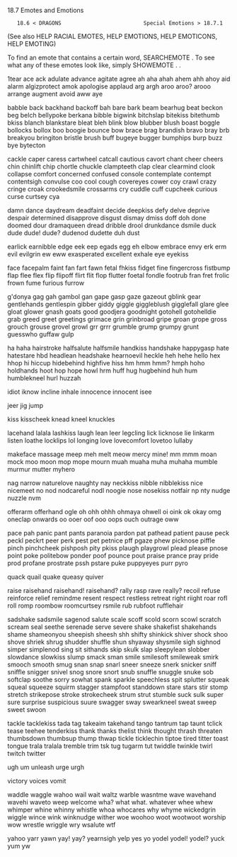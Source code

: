 18.7 Emotes and Emotions

       18.6 < DRAGONS                          Special Emotions > 18.7.1

(See also HELP RACIAL EMOTES, HELP EMOTIONS, HELP EMOTICONS, HELP EMOTING)

To find an emote that contains a certain word, SEARCHEMOTE <term>.
To see what any of these emotes look like, simply SHOWEMOTE <emote>.
.

1tear          ace            ack            adulate
advance        agitate        agree          ah
aha            ahah           ahem           ahh
ahoy           aid            alarm          algizprotect
amok           apologise      applaud        arg
argh           aroo           aroo?          arooo
arrange        augment        avoid          aww
aye

babble         back           backhand       backoff
bah            bare           bark           beam
bearhug        beat           beckon         beg
belch          bellypoke      berkana        bibble
bigwink        bitchslap      bitekiss       bitethumb
bkiss          blanch         blankstare     bleat
bleh           blink          blow           blubber
blush          boast          boggle         bollocks
bollox         boo            boogie         bounce
bow            brace          brag           brandish
bravo          bray           brb            breakyou
bringiton      bristle        brush          buff
bugeye         bugger         bumphips       burp
buzz           bye            bytecton

cackle         caper          caress         cartwheel
catcall        cautious       cavort         chant
cheer          cheers         chin           chinlift
chip           chortle        chuckle        clampteeth
clap           clear          clearmind      clook
collapse       comfort        concerned      confused
console        contemplate    contempt       contentsigh
convulse       coo            cool           cough
covereyes      cower          coy            crawl
crazy          cringe         croak          crookedsmile
crossarms      cry            cuddle         cuff
cupcheek       curious        curse          curtsey
cya

damn           dance          daydream       deadfaint
decide         deepkiss       defy           delve
deprive        despair        determined     disapprove
disgust        dismay         dmiss          doff
doh            done           doomed         dour
dramaqueen     dread          dribble        drool
drunkdance     dsmile         duck           dude
dude!          dude?          dudenod        dudette
duh            dust

earlick        earnibble      edge           eek
eep            egads          egg            eh
elbow          embrace        envy           erk
erm            evil           evilgrin       ew
eww            exasperated    excellent      exhale
eye            eyekiss

face           facepalm       faint          fan
fart           fawn           fetal          fhkiss
fidget         fine           fingercross    fistbump
flap           flee           flex           flip
flipoff        flirt          flit           flop
flutter        foetal         fondle         footrub
fran           fret           frolic         frown
fume           furious        furrow

g'donya        gag            gah            gambol
gan            gape           gasp           gaze
gazeout        gblink         gear           gentlehands
gentlespin     gibber         giddy          giggle
giggleblush    gigglefall     glare          glee
gloat          glower         gnash          goats
good           goodjera       goodnight      gotohell
gotohelldie    grab           greed          greet
greetings      grimace        grin           grinbroad
gripe          groan          grope          gross
grouch         grouse         grovel         growl
grr            grrr           grumble        grump
grumpy         grunt          guesswho       guffaw
gulp

ha             haha           hairstroke     halfsalute
halfsmile      handkiss       handshake      happygasp
hate           hatestare      hbd            headlean
headshake      hearnoevil     heckle         heh
hehe           hello          hex            hhop
hi             hiccup         hidebehind     highfive
hiss           hm             hmm            hmm?
hmph           hoho           holdhands      hoot
hop            hope           howl           hrm
huff           hug            hugbehind      huh
hum            humblekneel    hurl           huzzah

idiot          iknow          incline        inhale
innocence      innocent       isee

jeer           jig            jump

kiss           kisscheek      knead          kneel
knuckles

lacehand       lalala         lashkiss       laugh
lean           leer           legcling       lick
licknose       lie            linkarm        listen
loathe         locklips       lol            longing
love           lovecomfort    lovetoo        lullaby

makeface       massage        meep           meh
melt           meow           mercy          mine!
mm             mmm            moan           mock
moo            moon           mop            mope
mourn          muah           muaha          muha
muhaha         mumble         murmur         mutter
myhero

nag            narrow         naturelove     naughty
nay            neckkiss       nibble         nibblekiss
nice           nicemeet       no             nod
nodcareful     nodl           noogie         nose
nosekiss       notfair        np             nty
nudge          nuzzle         nvm

offerarm       offerhand      ogle           oh
ohh            ohhh           ohmaya         ohwell
oi             oink           ok             okay
omg            oneclap        onwards        oo
ooer           oof            ooo            oops
ouch           outrage        oww

pace           pah            panic          pant
pants          paranoia       pardon         pat
pathead        patient        pause          peck
peckl          peckrt         peer           perk
pest           pet            petnice        pff
pgaze          phew           picknose       piffle
pinch          pinchcheek     pishposh       pity
pkiss          plaugh         playgrowl      plead
please         pnose          point          poke
politebow      ponder         poof           pounce
pout           praise         prance         pray
pride          prod           profane        prostrate
pssh           pstare         puke           puppyeyes
purr           pyro

quack          quail          quake          queasy
quiver

raise          raisehand      raisehand!     raisehand?
rally          rasp           rave           really?
recoil         refuse         reinforce      relief
remindme       resent         respect        restless
retreat        right          riight         roar
rofl           roll           romp           roombow
roomcurtsey    rsmile         rub            rubfoot
rufflehair

sadshake       sadsmile       sagenod        salute
scale          scoff          scold          scorn
scowl          scratch        scream         seal
seethe         serenade       serve          severe
shake          shakefist      shakehands     shame
shameonyou     sheepish       sheesh         shh
shifty         shinkick       shiver         shock
shoo           shove          shriek         shrug
shudder        shuffle        shun           shyaway
shysmile       sigh           sighnod        simper
simplenod      sing           sit            sithands
skip           skulk          slap           sleepylean
slobber        slowdance      slowkiss       slump
smack          sman           smile          smilesoft
smileweak      smirk          smooch         smooth
smug           snan           snap           snarl
sneer          sneeze         snerk          snicker
sniff          sniffle        snigger        snivel
snog           snore          snort          snub
snuffle        snuggle        snuke          sob
softclap       soothe         sorry          sowhat
spank          sparkle        speechless     spit
splutter       squeak         squeal         squeeze
squirm         stagger        stampfoot      standdown
stare          stars          stir           stomp
stretch        strikepose     stroke         strokecheek
strum          strut          stumble        suck
sulk           super          sure           surprise
suspicious     suure          swagger        sway
swearkneel     sweat          sweep          sweet
swoon

tackle         tacklekiss     tada           tag
takeaim        takehand       tango          tantrum
tap            taunt          tclick         tease
teehee         tenderkiss     thank          thanks
thelist        think          thought        thrash
threaten       thumbsdown     thumbsup       thump
thwap          tickle         ticklechin     tiptoe
tired          titter         toast          tongue
trala          tralala        tremble        trim
tsk            tug            tugarm         tut
twiddle        twinkle        twirl          twitch
twitter

ugh            um             unleash        urge
urgh

victory        voices         vomit

waddle         waggle         wahoo          wail
wait           waltz          warble         wasntme
wave           wavehand       wavehi         waveto
weep           welcome        wha?           what
what.          whatever       whee           whew
whimper        whine          whinny         whistle
whoa           whocares       why            whyme
wickedgrin     wiggle         wince          wink
winknudge      wither         woe            woohoo
woot           wootwoot       worship        wow
wrestle        wriggle        wry            wsalute
wtf

yahoo          yarr           yawn           yay!
yay?           yearnsigh      yelp           yes
yo             yodel          yodel!         yodel?
yuck           yum            yw
